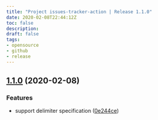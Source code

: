 ```yaml
---
title: "Project issues-tracker-action | Release 1.1.0"
date: 2020-02-08T22:44:12Z
toc: false
description: 
draft: false
tags:
- opensource
- github
- release
---
```

## [1.1.0](http://github.com/rlespinasse/issues-tracker-action/compare/1.0.0...1.1.0) (2020-02-08)


### Features

* support delimiter specification ([0e244ce](http://github.com/rlespinasse/issues-tracker-action/commit/0e244cedf402e048982ba6b570a390d61a822c2f))



